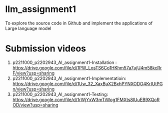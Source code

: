 # llm_assignment1
To explore the source code in Github and implement the applications of Large language model

# Submission videos

1. p2211000_p2202943_AI_assignment1-Installation : https://drive.google.com/file/d/1PW_LosTS6Co1HKhm57a7ujU4m58kcRrF/view?usp=sharing
2. p2211000_p2202943_AI_assignment1-Implementatioin: https://drive.google.com/file/d/1Uw_32_XaxBuX2BxhPYNXODO4KrIUtPGn/view?usp=sharing
3. p2211000_p2202943_AI_assignment1-Testing: https://drive.google.com/file/d/1rWjYxW3mTiWog1FMXts8lUuEB9XQoROD/view?usp=sharing
